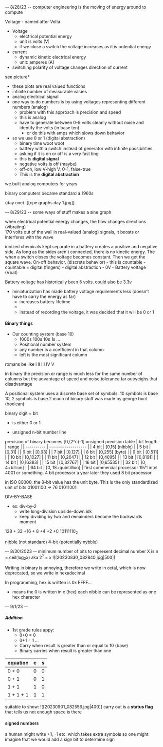 -- 8/28/23 --
computer engineering is the moving of energy around to compute

Voltage - named after Volta

- Voltage
    - electrical potential energy
    - unit is volts (V)
    - if we close a switch the voltage increases as it is potential energy
- current
    - dynamic kinetic electrical energy
    - unit: amperes (A)
- switching polarity of voltage changes direction of current

see picture*

- these plots are real valued functions
- infinite number of measurable values
- analog electrical signal
- one way to do numbers is by using voltages representing different numbers (analog)
    - problem with this approach is precision and speed
    - this is analog
    - have to generate between 0-9 volts cleanly without noise and identify the volts (in base ten)
        - or do this with amps which slows down behavior
- so we use 0 or 1 (digital abstraction)
    - binary time woot woot
    - battery with a switch instead of generator with infinite possibilities
    - asking if it is on or off is a very fast ting
    - this is **digital signal**
    - negative volts is off (maybe)
    - off-on, low V-high V, 0-1, false-true
    - This is the **digital abstraction**

we built analog computers for years

binary computers became standard a 1960s

(day one)
![[cpe graphs day 1.jpg]]

-- 8/29/23 --
some ways of stuff makes a sine graph

when electrical potential energy changes, the flow changes directions (vibrating)\
170 volts out of the wall
in real-valued (analog) signals, it boosts or interferes with the wave

ionized chemicals kept separate in a battery creates a positive and negative side. As long as the sides aren't connected, there is no kinetic energy. The when a switch closes the voltage becomes constant. Then we get the square wave. On-off behavior. (discrete behavior)
	- this is countable
	- countable = digital (fingers)
	- digital abstraction
	- 0V - Battery voltage (Vbat)

Battery voltage has historically been 5 volts, could also be 3.3v
 - miniaturization has made battery voltage requirements less (doesn't have to carry the energy as far) 
	  - increases battery lifetime
	  - 
   - instead of recording the voltage, it was decided that it will be 0 or 1

#### Binary things
- Our counting system (base 10)
	- 1000s 100s 10s 1s ...
	- Positional number system
	- any number is a coefficient in that column
	- left is the most significant column

romans be like
I II III IV V


in binary the precision or range is much less for the same number of columns but the advantage of speed and noise tolerance far outweighs that disadvantage

A positional system uses a discrete base set of symbols. 10 symbols is base 10, 2 symbols is base 2
much of binary stuff was made by george bool (boolean)

binary digit = bit
- is either 0 or 1

- unsigned n-bit number line

precision of binary becomes [0,(2^n)-1]
unsigned precision table
| bit length | range               |
| ---------- | ------------------- |
| 4 bit      | [0,15] (nibble)     |
| 5 bit      | [0,31]              | 
| 6 bit      | [0,63]              |
| 7 bit      | [0,127]             |
| 8 bit      | [0,255] (byte)      |
| 9 bit      | [0,511]             |
| 10 bit     | [0,1027]            |
| 11 bit     | [0,2047]            |
| 12 bit     | [0,4095]            |
| 13 bit     | [0,8191]            |
| 14 bit     | [0,16383]           |
| 15 bit     | [0,32767]           |
| 16 bit     | [0,65535]           |
| 32 bit     | [0, 4+billion]      |
| 64 bit     | [0, 18+quintillion] |
first commercial processor 1971 intel 4001 or something. 4 bit processor
a year later they used 8 bit processor

in ISO 80000, the 8-bit value has the unit byte. This is the only standardized unit of bits
01001100 -> 76 01011001

DIV-BY-BASE
- ex: div-by-2
	- write long-division upside-down idk
	- keep dividing by two and remainders become the backwards moment

128 + 32 +16 + 8 +4 +2 +0
10111110<sub>2</sub>


nibble (not standard) 4-bit (potentially nybble)


-- 8/30/2023 --
minimum number of bits to represent decimal number X is 
	n = ceil(log<sub>2</sub>x)
	aka 2<sup>?</sup> = x
	![[20230830_082840.jpg|500]]

Writing in binary is annoying, therefore we write in octal, which is now deprecated, so we write in hexadecimal

In programming, hex is written is 0x FFFF...
- means the 0 is written in x (hex)
each nibble can be represented as one hex character

-- 9/1/23 --

##### Addition
- 1st grade rules appy:
	- 0+0 = 0
	- 0+1 = 1 ...
	- Carry when result is greater than or equal to 10 (base)
	- Binary carries when result is greater than one

| equation  | c   | s   |
| --------- | --- | --- |
| 0 + 0     | 0   | 0   |
| 0 + 1     | 0   | 1   |
| 1 + 1     | 1   | 0   |
| 1 + 1 + 1 | 1   | 1   |

suitable to show:
![[20230901_082556.jpg|400]]
carry out is a **status flag** that tells us not enough space is there

#### signed numbers

a human might write +1, -1 etc. which takes extra symbols so one might imagine that we would add a sign bit to determine sign